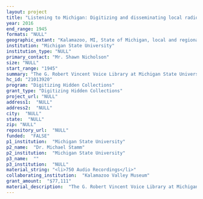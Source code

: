 ```yaml
--- 
layout: project 
title: "Listening to Michigan: Digitizing and disseminating local radio programming"
year: 2016
end_range: 1945
formats: "NULL"
geographic_extant: "Kalamazoo, MI, State of Michigan, local and regional, with ties to the United States"
institution: "Michigan State University"
institution_type: "NULL"
primary_contact: "Mr. Shawn Nicholson"
size: "NULL"
start_range: "1945"
summary: "The G. Robert Vincent Voice Library at Michigan State University will digitize, create linked metadata, and disseminate sound recordings from two collections with holdings of local broadcasts made from 1945-1955 and 1989-1996. These collections together comprise nearly 750 hours of unique analog recordings on 16\" transcription discs and various forms of audio tape, and they provide access to previously hidden state and local histories. The recordings primarily cover Michigan issues, for example efforts to enact affirmative action policies in the Kalamazoo Police Department, but they also provide a portal through which to understand national issues from a Michigan perspective, for example the 1992 presidential campaign. This project is guided by the belief that recorded sound allows us to understand the past not just intellectually but also emotionally. In the inflections and accents of human voices, these historic radio broadcasts tell a story that cannot be conveyed by the written word."
hc_id: "21013920"
program: "Digitizing Hidden Collections"
grant_type: "Digitizing Hidden Collections"
project_url: "NULL"
address1:  "NULL"
address2:  "NULL"
city:  "NULL"
state:  "NULL"
zip: "NULL"
repository_url:  "NULL"
funded:  "FALSE"
p1_institution:  "Michigan State University"
p2_name:  "Dr. Michael Stamm"
p2_institution:  "Michigan State University"
p3_name:  ""
p3_institution:  "NULL"
material_string: "<li>750 Audio Recordings</li>"
collaborating_institution:  "Kalamazoo Valley Museum"
grant_amount:  "$77,111"
material_description:  "The G. Robert Vincent Voice Library at Michigan State University will digitize, create linked metadata, and disseminate sound recordings from two collections with holdings spanning a period from World War II through the end of the Cold War: programming from Kalamazoo's WKZO from 1945-1955 and the Michigan Public Radio Network's program State Edition from 1989-1996. These collections comprise nearly 750 hours of unique analog recordings on 16\" transcription discs, open reel-to-reel, and audio tape. Together, they provide new access to state and local histories as told daily over the radio. The recordings primarily cover Michigan issues, for example efforts to enact affirmative action policies in the Kalamazoo Police Department and debates about funding for transportation infrastructure, but they also provide a portal to understand national and even international issues from a Michigan perspective, for example the 1992 presidential campaign, the Gulf War, and the end of the Cold War. This project is guided by the premise that recorded sound allows us to understand the past not just intellectually but also emotionally. In the inflections and accents of human voices, these historic radio broadcasts tell a story that cannot be conveyed by the written word. When digitized and made accessible, these materials will complement ongoing projects preserving national radio content and help provide a fuller sense of the regional variations in American cultural and political life. But these materials are not just companions to national material but significant audio artifacts in their own right: we have the only copies of these local radio stories that we have hidden from history since the time of their initial broadcast. To listen to these recordings is to hear to the sounds of daily life in Michigan, a state with one of the most interesting histories of any in the US after World War II."
---
```

